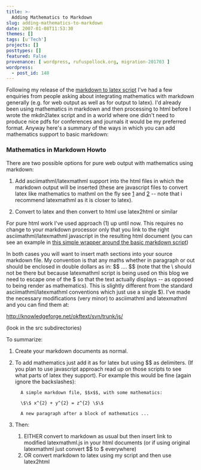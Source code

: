 ```yaml
---
title: >-
  Adding Mathematics to Markdown
slug: adding-mathematics-to-markdown
date: 2007-01-08T11:53:30
themes: []
tags: [u'Tech']
projects: []
posttypes: []
featured: False
provenance: [ wordpress, rufuspollock.org, migration-201703 ]
wordpress:
  - post_id: 148
---
```


Following my release of the [markdown to latex script](http://www.thefactz.org/ideas/archives/144) I've had a few enquiries from people asking about integrating mathematics with markdown generally (e.g. for web output as well as for output to latex). I'd already been using mathematics in markdown and then processing to html before I wrote the mkdn2latex script and in a world where one didn't need to produce nice pdfs for conferences and journals it would be my preferred format. Anyway here's a summary of the ways in which you can add mathematics support to basic markdown:

### Mathematics in Markdown Howto

There are two possible options for pure web output with mathematics using markdown:

1. Add asciimathml/latexmathml support into the html files in which the markdown output will be inserted (these are javascript files to convert latex like mathematics to mathml on the fly see [1][] and [2][] -- note that i recommend latexmathml as it is closer to latex).

2. Convert to latex and then convert to html use latex2html or similar

For pure html work I've used approach (1) up until now. This requires no change to your markdown processor only that you link to the right asciimathml/latexmathml javascript in the resulting html document (you can see an example in [this simple wrapper around the basic markdown script][3])

In both cases you will want to insert math sections into your source markdown file. My convention is that any maths whether in paragraph or out should be enclosed in double dollars as in: \$\$ .... \$\$  (note that the \\ should not be there but because latexmathml script is being used on this blog we need to escape one of the $ so that the text actually displays -- as opposed to being render as mathematics). This is slightly different from the standard asciimathml/latexmathml conventions which just use a single $). I've made the necessary modifications (very minor) to asciimathml and latexmathml and you can find them at:

http://knowledgeforge.net/okftext/svn/trunk/js/

(look in the src subdirectories)

To summarize:

1. Create your markdown documents as normal.

2. To add mathematics just add it as for latex but using $\$ as delimiters. (If you plan to use javascript approach read up on those scripts to see what parts of latex they support). For example this would be fine (again ignore the backslashes):

         A simple markdown file, $$x$$, with some mathematics:
         
         \$\$ x^{2} + y^{2} = z^{2} \$\$
         
         A new paragraph after a block of mathematics ...

3. Then:

   1. EITHER convert to markdown as usual but then insert link to modified latexmathml.js in your html documents (or if using original latexmathml just convert $$ to $ everywhere)
   2. OR convert markdown to latex using my script and then use latex2html

[1]:http://www1.chapman.edu/~jipsen/asciimath.html
[2]:http://www.maths.nottingham.ac.uk/personal/drw/lm.html
[3]:http://project.knowledgeforge.net/okftext/svn/trunk/python/okftext/mkdn.py
 


